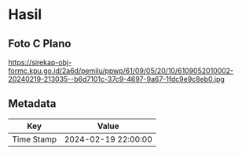 # Hasil

## Foto C Plano

https://sirekap-obj-formc.kpu.go.id/2a6d/pemilu/ppwp/61/09/05/20/10/6109052010002-20240219-213035--b6d7101c-37c9-4697-9a67-1fdc9e9c8eb0.jpg


## Metadata

| Key        | Value               |
| ---------- | ------------------- |
| Time Stamp | 2024-02-19 22:00:00 |



